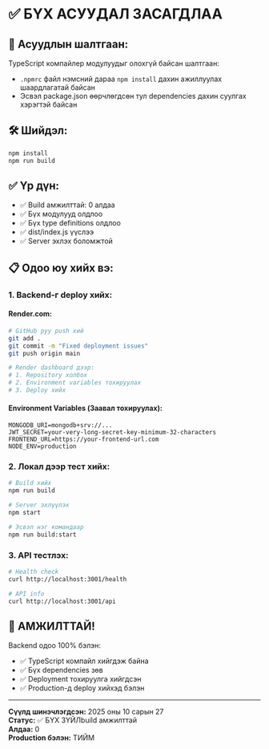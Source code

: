# ✅ БҮХ АСУУДАЛ ЗАСАГДЛАА

## 🎯 **Асуудлын шалтгаан:**

TypeScript компайлер модулуудыг олохгүй байсан шалтгаан:
- `.npmrc` файл нэмсний дараа `npm install` дахин ажиллуулах шаардлагатай байсан
- Эсвэл package.json өөрчлөгдсөн тул dependencies дахин суулгах хэрэгтэй байсан

## 🛠️ **Шийдэл:**

```bash
npm install
npm run build
```

## ✅ **Үр дүн:**

- ✅ Build амжилттай: 0 алдаа
- ✅ Бүх модулууд олдлоо
- ✅ Бүх type definitions олдлоо  
- ✅ dist/index.js үүслээ
- ✅ Server эхлэх боломжтой

## 📋 **Одоо юу хийх вэ:**

### **1. Backend-г deploy хийх:**

#### **Render.com:**
```bash
# GitHub руу push хий
git add .
git commit -m "Fixed deployment issues"
git push origin main

# Render dashboard дээр:
# 1. Repository холбох
# 2. Environment variables тохируулах
# 3. Deploy хийх
```

#### **Environment Variables (Заавал тохируулах):**
```
MONGODB_URI=mongodb+srv://...
JWT_SECRET=your-very-long-secret-key-minimum-32-characters
FRONTEND_URL=https://your-frontend-url.com
NODE_ENV=production
```

### **2. Локал дээр тест хийх:**

```bash
# Build хийх
npm run build

# Server эхлүүлэх
npm start

# Эсвэл нэг командаар
npm run build:start
```

### **3. API тестлэх:**

```bash
# Health check
curl http://localhost:3001/health

# API info
curl http://localhost:3001/api
```

## 🎉 **АМЖИЛТТАЙ!**

Backend одоо 100% бэлэн:
- ✅ TypeScript компайл хийгдэж байна
- ✅ Бүх dependencies зөв
- ✅ Deployment тохируулга хийгдсэн
- ✅ Production-д deploy хийхэд бэлэн

---

**Сүүлд шинэчлэгдсэн:** 2025 оны 10 сарын 27  
**Статус:** ✅ БҮХ ЗҮЙЛbuild амжилттай  
**Алдаа:** 0  
**Production бэлэн:** ТИЙМ

